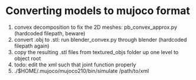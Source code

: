 # Converting models to mujoco format 
1. convex decomposition to fix the 2D meshes: pb_convex_approx.py (hardcoded filepath, beware) 
2. convert .obj to .stl: run blender_convex.py through blender (hardcoded filepath again)
3. copy the resulting .stl files from textured_objs folder up one level to object root 
4. todo: edit the xml such that joint function properly
5. ./$HOME/.mujoco/mujoco210/bin/simulate /path/to/xml 